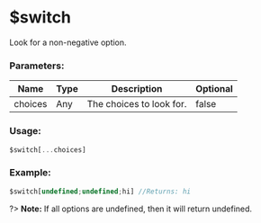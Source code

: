 # $switch
Look for a non-negative option.

### Parameters:
| Name        | Type        | Description                          | Optional |
| ----------- | ----------- | ------------------------------------ | -------- |
| choices     | Any         | The choices to look for.             | false    |

### Usage:
```js
$switch[...choices]
```

### Example:
```js
$switch[undefined;undefined;hi] //Returns: hi
```

?> **Note:** If all options are undefined, then it will return undefined.